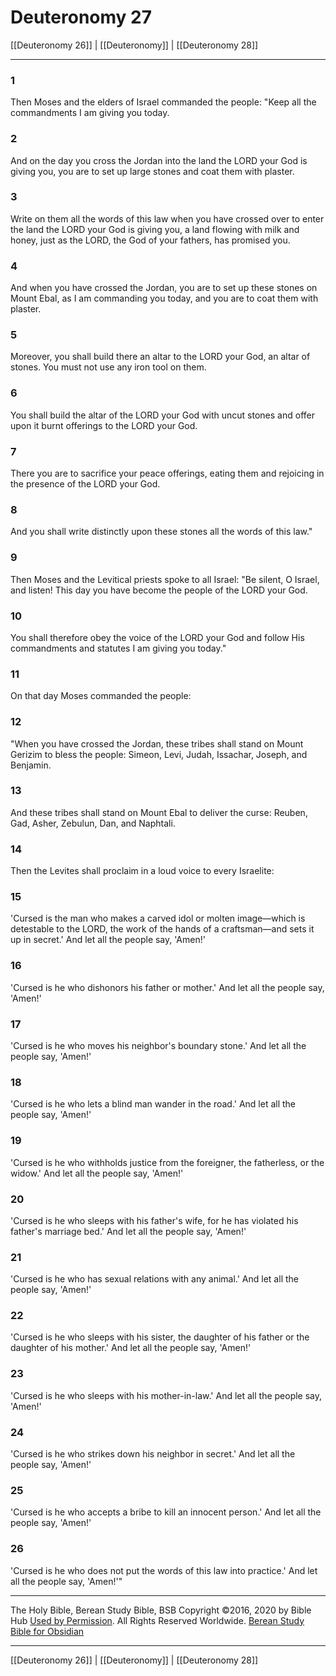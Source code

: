 # Deuteronomy 27

[[Deuteronomy 26]] | [[Deuteronomy]] | [[Deuteronomy 28]]

---

### 1
Then Moses and the elders of Israel commanded the people: "Keep all the commandments I am giving you today.

### 2
And on the day you cross the Jordan into the land the LORD your God is giving you, you are to set up large stones and coat them with plaster.

### 3
Write on them all the words of this law when you have crossed over to enter the land the LORD your God is giving you, a land flowing with milk and honey, just as the LORD, the God of your fathers, has promised you.

### 4
And when you have crossed the Jordan, you are to set up these stones on Mount Ebal, as I am commanding you today, and you are to coat them with plaster.

### 5
Moreover, you shall build there an altar to the LORD your God, an altar of stones. You must not use any iron tool on them.

### 6
You shall build the altar of the LORD your God with uncut stones and offer upon it burnt offerings to the LORD your God.

### 7
There you are to sacrifice your peace offerings, eating them and rejoicing in the presence of the LORD your God.

### 8
And you shall write distinctly upon these stones all the words of this law."

### 9
Then Moses and the Levitical priests spoke to all Israel: "Be silent, O Israel, and listen! This day you have become the people of the LORD your God.

### 10
You shall therefore obey the voice of the LORD your God and follow His commandments and statutes I am giving you today."

### 11
On that day Moses commanded the people:

### 12
"When you have crossed the Jordan, these tribes shall stand on Mount Gerizim to bless the people: Simeon, Levi, Judah, Issachar, Joseph, and Benjamin.

### 13
And these tribes shall stand on Mount Ebal to deliver the curse: Reuben, Gad, Asher, Zebulun, Dan, and Naphtali.

### 14
Then the Levites shall proclaim in a loud voice to every Israelite:

### 15
'Cursed is the man who makes a carved idol or molten image—which is detestable to the LORD, the work of the hands of a craftsman—and sets it up in secret.' And let all the people say, 'Amen!'

### 16
'Cursed is he who dishonors his father or mother.' And let all the people say, 'Amen!'

### 17
'Cursed is he who moves his neighbor's boundary stone.' And let all the people say, 'Amen!'

### 18
'Cursed is he who lets a blind man wander in the road.' And let all the people say, 'Amen!'

### 19
'Cursed is he who withholds justice from the foreigner, the fatherless, or the widow.' And let all the people say, 'Amen!'

### 20
'Cursed is he who sleeps with his father's wife, for he has violated his father's marriage bed.' And let all the people say, 'Amen!'

### 21
'Cursed is he who has sexual relations with any animal.' And let all the people say, 'Amen!'

### 22
'Cursed is he who sleeps with his sister, the daughter of his father or the daughter of his mother.' And let all the people say, 'Amen!'

### 23
'Cursed is he who sleeps with his mother-in-law.' And let all the people say, 'Amen!'

### 24
'Cursed is he who strikes down his neighbor in secret.' And let all the people say, 'Amen!'

### 25
'Cursed is he who accepts a bribe to kill an innocent person.' And let all the people say, 'Amen!'

### 26
'Cursed is he who does not put the words of this law into practice.' And let all the people say, 'Amen!'"

---

The Holy Bible, Berean Study Bible, BSB
Copyright ©2016, 2020 by Bible Hub
[Used by Permission](https://berean.bible/terms.htm). All Rights Reserved Worldwide.
[Berean Study Bible for Obsidian](https://github.com/gapmiss/berean-study-bible-for-obsidian)

---

[[Deuteronomy 26]] | [[Deuteronomy]] | [[Deuteronomy 28]]

